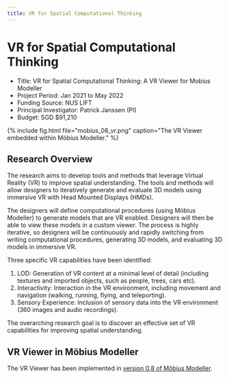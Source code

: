 ```yaml
---
title: VR for Spatial Computational Thinking
---
```

# VR for Spatial Computational Thinking

- Title: VR for Spatial Computational Thinking: A VR Viewer for Mobius Modeller
- Project Period: Jan 2021 to May 2022
- Funding Source: NUS LIFT
- Principal Investigator: Patrick Janssen (PI)
- Budget: SGD $91,210

{% include fig.html file="mobius_08_vr.png" caption="The VR Viewer embedded within Möbius Modeller." %}

## Research Overview

The research aims to develop tools and methods that leverage Virtual Reality (VR) to improve spatial
understanding. The tools and methods will allow designers to iteratively generate and evaluate 3D
models using immersive VR with Head Mounted Displays (HMDs). 

The designers will define computational procedures (using Möbius Modeller) to generate models that
are VR enabled. Designers will then be able to view these models in a custom viewer. The process is
highly iterative, so designers will be continuously and rapidly switching from writing computational
procedures, generating 3D models, and evaluating 3D models in immersive VR.

Three specific VR capabilities have been identified: 

1) LOD: Generation of VR content at a minimal level of detail (including textures and imported
   objects, such as people, trees, cars etc). 
2) Interactivity: Interaction in the VR environment, including movement and navigation (walking,
   running, flying, and teleporting). 
3) Sensory Experience: Inclusion of sensory data into the VR environment (360 images and audio
   recordings).

The overarching research goal is to discover an effective set of VR capabilities for improving
spatial understanding.

## VR Viewer in Möbius Modeller

The VR Viewer has been implemented in [version 0.8 of Möbius Modeller](https://mobius-08.design-automation.net/).
